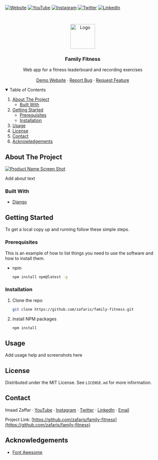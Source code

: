 <!--
*** Thanks for checking out the Best-README-Template. If you have a suggestion
*** that would make this better, please fork the repo and create a pull request
*** or simply open an issue with the tag "enhancement".
*** Thanks again! Now go create something AMAZING! :D
***
***
***
*** To avoid retyping too much info. Do a search and replace for the following:
*** family-fitness
*** Family Fitness
*** Web app for a fitness leaderboard and recording exercises
-->

<!-- PROJECT SHIELDS -->
<!--
*** I'm using markdown "reference style" links for readability.
*** Reference links are enclosed in brackets [ ] instead of parentheses ( ).
*** See the bottom of this document for the declaration of the reference variables
*** for contributors-url, forks-url, etc. This is an optional, concise syntax you may use.
*** https://www.markdownguide.org/basic-syntax/#reference-style-links
-->

[![Website][website-shield]][website-url]
[![YouTube][youtube-shield]][youtube-url]
[![Instagram][instagram-shield]][instagram-url]
[![Twitter][twitter-shield]][twitter-url]
[![LinkedIn][linkedin-shield]][linkedin-url]

<!-- PROJECT LOGO -->
<br />
<p align="center">
  <a href="https://github.com/zafaris/family-fitness">
    <img src="images/logo.png" alt="Logo" width="80" height="80">
  </a>

  <h3 align="center">Family Fitness</h3>

  <p align="center">
    Web app for a fitness leaderboard and recording exercises
    <br />
    <br />
    <a href="https://example.com">Demo Website</a>
    ·
    <a href="https://github.com/zafaris/family-fitness/issues">Report Bug</a>
    ·
    <a href="https://github.com/zafaris/family-fitness/issues">Request Feature</a>
  </p>
</p>

<!-- TABLE OF CONTENTS -->
<details open="open">
  <summary>Table of Contents</summary>
  <ol>
    <li>
      <a href="#about-the-project">About The Project</a>
      <ul>
        <li><a href="#built-with">Built With</a></li>
      </ul>
    </li>
    <li>
      <a href="#getting-started">Getting Started</a>
      <ul>
        <li><a href="#prerequisites">Prerequisites</a></li>
        <li><a href="#installation">Installation</a></li>
      </ul>
    </li>
    <li><a href="#usage">Usage</a></li>
    <li><a href="#license">License</a></li>
    <li><a href="#contact">Contact</a></li>
    <li><a href="#acknowledgements">Acknowledgements</a></li>
  </ol>
</details>

<!-- ABOUT THE PROJECT -->

## About The Project

[![Product Name Screen Shot][product-screenshot]][demo-website]

Add about text

### Built With

- [Django](https://www.djangoproject.com/)

<!-- GETTING STARTED -->

## Getting Started

To get a local copy up and running follow these simple steps.

### Prerequisites

This is an example of how to list things you need to use the software and how to install them.

- npm
  ```sh
  npm install npm@latest -g
  ```

### Installation

1. Clone the repo
   ```sh
   git clone https://github.com/zafaris/family-fitness.git
   ```
2. Install NPM packages
   ```sh
   npm install
   ```

<!-- USAGE EXAMPLES -->

## Usage

Add usage help and screenshots here

<!-- LICENSE -->

## License

Distributed under the MIT License. See `LICENSE.md` for more information.

<!-- Contact -->

## Contact

Imaad Zaffar
·
[YouTube][youtube-url]
·
[Instagram][instagram-url]
·
[Twitter][twitter-url]
·
[LinkedIn][linkedin-url]
·
[Email](mailto:zafaris.dev@gmail.com)

Project Link: [https://github.com/zafaris/family-fitness](https://github.com/zafaris/family-fitness)

<!-- ACKNOWLEDGEMENTS -->

## Acknowledgements

- [Font Awesome](https://fontawesome.com/)

<!-- MARKDOWN LINKS & IMAGES -->
<!-- https://www.markdownguide.org/basic-syntax/#reference-style-links -->

[demo-website]: https://example.com
[product-screenshot]: images/product-screenshot.png

[contributors-shield]: https://img.shields.io/github/contributors/zafaris/repo.svg?style=for-the-badge
[contributors-url]: https://github.com/zafaris/family-fitness/graphs/contributors
[forks-shield]: https://img.shields.io/github/forks/zafaris/repo.svg?style=for-the-badge
[forks-url]: https://github.com/zafaris/family-fitness/network/members
[stars-shield]: https://img.shields.io/github/stars/zafaris/repo.svg?style=for-the-badge
[stars-url]: https://github.com/zafaris/family-fitness/stargazers
[issues-shield]: https://img.shields.io/github/issues/zafaris/repo.svg?style=for-the-badge
[issues-url]: https://github.com/zafaris/family-fitness/issues
[license-shield]: https://img.shields.io/github/license/zafaris/repo.svg?style=for-the-badge
[license-url]: https://github.com/zafaris/family-fitness/blob/master/LICENSE.md

[website-shield]: https://img.shields.io/website?label=iszaffar.com&style=for-the-badge&url=https%3A%2F%2Fiszaffar.com
[website-url]: https://iszaffar.com
[youtube-shield]: https://img.shields.io/badge/-YouTube-red?&style=for-the-badge&logo=youtube&logoColor=white
[youtube-url]: https://www.youtube.com/channel/UCRGp4IcgPuOIJ9aIYCh2VAA
[instagram-shield]: https://img.shields.io/badge/-Instagram-purple?&style=for-the-badge&logo=instagram&logoColor=white
[instagram-url]: https://www.instagram.com/zafaris_yt
[twitter-shield]: https://img.shields.io/badge/-Twitter-blue?&style=for-the-badge&logo=youtube&logoColor=white
[twitter-url]: https://twitter.com/zafaris_yt
[linkedin-shield]: https://img.shields.io/badge/-LinkedIn-black.svg?style=for-the-badge&logo=linkedin&colorB=555
[linkedin-url]: https://linkedin.com/in/imaad-zaffar
